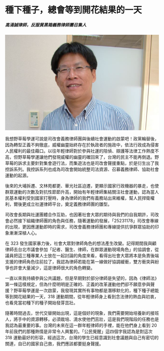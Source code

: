 # 種下種子，總會等到開花結果的一天

##### 高涌誠律師，反服貿黑箱義務律師團召集人

![高涌誠](images/4.jpg)

我想野草莓學運可說是司改會義務律師團與後續社會運動的啟蒙吧！政黨輪替後，因為轉型正義不夠徹底，威權幽靈始終存在於執政者的施政中，依法行政成為侵害人民權利的最佳藉口。以往年輕律師對於參與社運的陪偵、辯護等法律工作熱度不高，但野草莓學運讓他們發現威權的幽靈的確回來了，台灣的民主不能再倒退。野草莓的訴求主要針對集會遊行法，而集遊法也是司改會聲援重點，於是衍生出了我控訴系列。我控訴系列也成為司改會開始統整司法資源、召募義務律師、協助社會運動的起源。

後來的大埔拆遷、文林苑都更、華光社區迫遷，更顯示國家行政機器的暴走，也使群眾運動的次數及對抗性節節升高，開始有年輕律師集結關注社會運動，認為當人民基本權利受到國家打壓時，身為律師的我們有義務站出來維權，幫人民捍衛權利，爾後更成立社運律師平台，奠定義務律師團的雛型。

司改會長期與社運團體合作互助，也因著社會大眾的期待與我們的自我期許，司改會必然接下組織律師團的角色與任務，隨著運動的發展，「25231178」司改會專線的出現，更因應運動即時的需求，司改會義務律師團和專線提供抗爭群眾協助的印象漸漸深植人心。

在 323 發生國家暴力後，社會大眾對律師角色的想法產生改變。記得期間我與顧律師去台北市議會參加「記者、醫生、律師，在群眾運動現場角色」的協調會，從議員把這三種專業人士放在一起討論的角度來看，看得出社會大眾將本是負責後端支援的律師角色往前拉了，我認為律師若能在第一線做好協調緩衝，雙方衝突與紛爭也許會大量減少，這是律師很大的角色轉變。

一直以來我持續參與公共議題，但是早期對於部分律師是失望的，因為《律師法》第一條這樣規定，但為什麼明明是正確的、正義的改革運動他們卻不願意參與聲援？野草莓學運是一次啟蒙，我發現其實所有事物都是潛移默化的，種下種子總能等到開花結果的一天，318 運動期間，從年輕律師身上看到念法律的熱血與初衷，也看見當初種下的種子開始發芽茁壯。

隨著時間過去，世代交替開始出現，這是個好的現象，我們需要開始培養新的接班人，將手中的資源轉移，必須栽培、澆水使他們茁壯，這是我們現階段的任務也是我認為最重要的事。台灣的未來在這一群年輕律師的手裡，能在他們身上看到 20 年前我們的那種熱情是非常令人興奮的。「公民覺醒」這四個字我認為是對這次 318 運動最好的形容，經過這次，台灣的學生已經意識到社會議題與自己有密切的關連，自已的國家自己救，我們應該都要挺身聲援。
